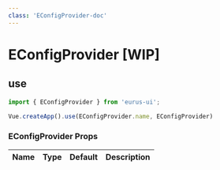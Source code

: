 ```yaml
---
class: 'EConfigProvider-doc'
---
```

# EConfigProvider [WIP]

## use

```javascript
import { EConfigProvider } from 'eurus-ui';

Vue.createApp().use(EConfigProvider.name, EConfigProvider)
```
<!--
::::card  EConfigProvider 类型

按钮的 type 分别为 default、tertiary、primary、info、success、warning 和 error。

:::code EConfigProviderDemo0
<<< ../src/packages/ EConfigProvider/demo/Demo0.vue
:::
::::
  -->
### EConfigProvider Props

| Name | Type | Default | Description |
| --- | --- | --- | --- |


